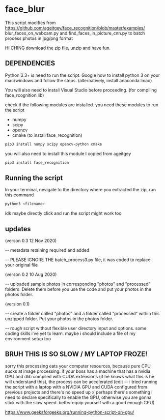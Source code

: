 # face_blur
 
This script modifies from https://github.com/ageitgey/face_recognition/blob/master/examples/ blur_faces_on_webcam.py and find_faces_in_picture_cnn.py to batch process photos in jpg/png format

HI CHING download the zip file, unzip and have fun. 

## DEPENDENCIES
Python 3.3+ is need to run the script. Google how to install python 3 on your mac/windows and follow the steps. (alternatively, install anaconda lmao)

You will also need to install Visual Studio before proceeding. (for compiling face_rcognition lib)

check if the following modules are installed. you need these modules to run the script
* numpy
* scipy
* opencv
* cmake (to install face_recognition)

```bash
pip3 install numpy scipy opencv-python cmake
```

you will also need to install this module I copied from ageitgey

```bash 
pip3 install face_recognition
```

## Running the script
In your terminal, nevigate to the directory where you extracted the zip, run this command

```bash 
python3 <filename>
```

idk maybe directly click and run the script might work too

## updates

(verson 0.3 12 Nov 2020)

-- metadata retaining required and added 

-- PLEASE IGNORE THE batch_process3.py file, it was coded to replace your original file


(verson 0.2 10 Aug 2020) 

-- uploaded sample photos in corresponding "photos" and "processed" folders. 
Delete them before you use the code and put your photos in the photos folder.


(version 0.1) 

-- create a folder called "photos" and a folder called "processed" within this unzipped folder. 
Put your photos in the photos folder. 

-- rough script without flexible user directory input and options. some coding skills i've yet to learn. 
maybe i should include a file of my environment setup too

## BRUH THIS IS SO SLOW / MY LAPTOP FROZE!
sorry this processing eats your computer resources, because pure CPU sucks at image processing.
if your boss has a machine that has a nvidia GPU and dlib compiled with CUDA extensions (if he knows what this is he will understand this), the process can be accelerated
(edit -- i tried running the script with a laptop with a NVIDIA GPU and CUDA configured from previous projects and there's no speed up :( perhaps there's something i need to declare specifically to enable the GPU, otherwise you are gonna stick with the slow speed. better equip yourself with a good enough CPU)

https://www.geeksforgeeks.org/running-python-script-on-gpu/
